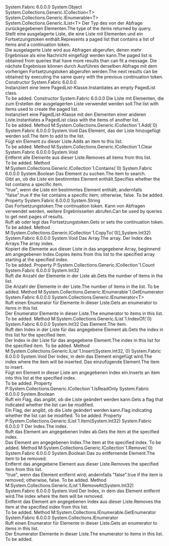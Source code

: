 <Type Name="PagedList&lt;T&gt;" FullName="System.Fabric.Query.PagedList&lt;T&gt;">
  <TypeSignature Language="C#" Value="public abstract class PagedList&lt;T&gt; : System.Collections.Generic.ICollection&lt;T&gt;, System.Collections.Generic.IEnumerable&lt;T&gt;, System.Collections.Generic.IList&lt;T&gt;" />
  <TypeSignature Language="ILAsm" Value=".class public auto ansi abstract beforefieldinit PagedList`1&lt;T&gt; extends System.Object implements class System.Collections.Generic.ICollection`1&lt;!T&gt;, class System.Collections.Generic.IEnumerable`1&lt;!T&gt;, class System.Collections.Generic.IList`1&lt;!T&gt;, class System.Collections.IEnumerable" />
  <TypeSignature Language="DocId" Value="T:System.Fabric.Query.PagedList`1" />
  <TypeSignature Language="VB.NET" Value="Public MustInherit Class PagedList(Of T)&#xA;Implements ICollection(Of T), IEnumerable(Of T), IList(Of T)" />
  <TypeSignature Language="F#" Value="type PagedList&lt;'T&gt; = class&#xA;    interface IList&lt;'T&gt;&#xA;    interface ICollection&lt;'T&gt;&#xA;    interface seq&lt;'T&gt;&#xA;    interface IEnumerable" />
  <AssemblyInfo>
    <AssemblyName>System.Fabric</AssemblyName>
    <AssemblyVersion>6.0.0.0</AssemblyVersion>
  </AssemblyInfo>
  <TypeParameters>
    <TypeParameter Name="T" />
  </TypeParameters>
  <Base>
    <BaseTypeName>System.Object</BaseTypeName>
  </Base>
  <Interfaces>
    <Interface>
      <InterfaceName>System.Collections.Generic.ICollection&lt;T&gt;</InterfaceName>
    </Interface>
    <Interface>
      <InterfaceName>System.Collections.Generic.IEnumerable&lt;T&gt;</InterfaceName>
    </Interface>
    <Interface>
      <InterfaceName>System.Collections.Generic.IList&lt;T&gt;</InterfaceName>
    </Interface>
  </Interfaces>
  <Docs>
    <typeparam name="T">
      <para><span data-ttu-id="ef4b5-101">Der Typ des von der Abfrage zurückgegebenen Elementen.</span><span class="sxs-lookup"><span data-stu-id="ef4b5-101">The type of the items returned by query.</span></span></para>
    </typeparam>
    <summary>
      <para>
            <span data-ttu-id="ef4b5-102">Stellt eine ausgelagerte Liste, die eine Liste mit Elementen und ein Fortsetzungstoken enthält.</span><span class="sxs-lookup"><span data-stu-id="ef4b5-102">Represents a paged list that contains a list of items and a continuation token.</span></span>
            </para>
    </summary>
    <remarks>
      <para><span data-ttu-id="ef4b5-103">Die ausgelagerte Liste wird aus Abfragen abgerufen, denen mehr Ergebnisse als eine Nachricht eingefügt werden kann.</span><span class="sxs-lookup"><span data-stu-id="ef4b5-103">The paged list is obtained from queries that have more results than can fit a message.</span></span> <span data-ttu-id="ef4b5-104">Die nächste Ergebnisse können durch Ausführen derselben Abfrage mit dem vorherigen Fortsetzungstoken abgerufen werden.</span><span class="sxs-lookup"><span data-stu-id="ef4b5-104">The next results can be obtained by executing the same query with the previous continuation token.</span></span></para>
    </remarks>
  </Docs>
  <Members>
    <Member MemberName=".ctor">
      <MemberSignature Language="C#" Value="protected PagedList ();" />
      <MemberSignature Language="ILAsm" Value=".method familyhidebysig specialname rtspecialname instance void .ctor() cil managed" />
      <MemberSignature Language="DocId" Value="M:System.Fabric.Query.PagedList`1.#ctor" />
      <MemberSignature Language="VB.NET" Value="Protected Sub New ()" />
      <MemberType>Constructor</MemberType>
      <AssemblyInfo>
        <AssemblyName>System.Fabric</AssemblyName>
        <AssemblyVersion>6.0.0.0</AssemblyVersion>
      </AssemblyInfo>
      <Parameters />
      <Docs>
        <summary>
          <para>
            <span data-ttu-id="ef4b5-105">Instanziiert eine leere PagedList-Klasse.</span><span class="sxs-lookup"><span data-stu-id="ef4b5-105">Instantiates an empty PagedList class.</span></span>
            </para>
        </summary>
        <remarks>To be added.</remarks>
      </Docs>
    </Member>
    <Member MemberName=".ctor">
      <MemberSignature Language="C#" Value="protected PagedList (System.Collections.Generic.IList&lt;T&gt; list);" />
      <MemberSignature Language="ILAsm" Value=".method familyhidebysig specialname rtspecialname instance void .ctor(class System.Collections.Generic.IList`1&lt;!T&gt; list) cil managed" />
      <MemberSignature Language="DocId" Value="M:System.Fabric.Query.PagedList`1.#ctor(System.Collections.Generic.IList{`0})" />
      <MemberSignature Language="VB.NET" Value="Protected Sub New (list As IList(Of T))" />
      <MemberSignature Language="F#" Value="new System.Fabric.Query.PagedList&lt;'T&gt; : System.Collections.Generic.IList&lt;'T&gt; -&gt; System.Fabric.Query.PagedList&lt;'T&gt;" Usage="new System.Fabric.Query.PagedList&lt;'T&gt; list" />
      <MemberType>Constructor</MemberType>
      <AssemblyInfo>
        <AssemblyName>System.Fabric</AssemblyName>
        <AssemblyVersion>6.0.0.0</AssemblyVersion>
      </AssemblyInfo>
      <Parameters>
        <Parameter Name="list" Type="System.Collections.Generic.IList&lt;T&gt;" />
      </Parameters>
      <Docs>
        <param name="list">
          <para><span data-ttu-id="ef4b5-106">Die Liste mit Elementen, die zum Erstellen der ausgelagerten Liste verwendet werden soll.</span><span class="sxs-lookup"><span data-stu-id="ef4b5-106">The list with items used to create the paged list.</span></span></para>
        </param>
        <summary>
          <para>
            <span data-ttu-id="ef4b5-107">Instanziiert eine PagedList-Klasse mit den Elementen einer anderen Liste.</span><span class="sxs-lookup"><span data-stu-id="ef4b5-107">Instantiates a PagedList class with the items of another list.</span></span>
            </para>
        </summary>
        <remarks>To be added.</remarks>
      </Docs>
    </Member>
    <Member MemberName="Add">
      <MemberSignature Language="C#" Value="public void Add (T item);" />
      <MemberSignature Language="ILAsm" Value=".method public hidebysig newslot virtual instance void Add(!T item) cil managed" />
      <MemberSignature Language="DocId" Value="M:System.Fabric.Query.PagedList`1.Add(`0)" />
      <MemberSignature Language="VB.NET" Value="Public Sub Add (item As T)" />
      <MemberSignature Language="F#" Value="abstract member Add : 'T -&gt; unit&#xA;override this.Add : 'T -&gt; unit" Usage="pagedList.Add item" />
      <MemberType>Method</MemberType>
      <Implements>
        <InterfaceMember>M:System.Collections.Generic.ICollection`1.Add(`0)</InterfaceMember>
      </Implements>
      <AssemblyInfo>
        <AssemblyName>System.Fabric</AssemblyName>
        <AssemblyVersion>6.0.0.0</AssemblyVersion>
      </AssemblyInfo>
      <ReturnValue>
        <ReturnType>System.Void</ReturnType>
      </ReturnValue>
      <Parameters>
        <Parameter Name="item" Type="T" />
      </Parameters>
      <Docs>
        <param name="item">
          <para><span data-ttu-id="ef4b5-108">Das Element, das der Liste hinzugefügt werden soll.</span><span class="sxs-lookup"><span data-stu-id="ef4b5-108">The item to add to the list.</span></span></para>
        </param>
        <summary>
          <para>
            <span data-ttu-id="ef4b5-109">Fügt ein Element zu dieser Liste.</span><span class="sxs-lookup"><span data-stu-id="ef4b5-109">Adds an item to this list.</span></span>
            </para>
        </summary>
        <remarks>To be added.</remarks>
      </Docs>
    </Member>
    <Member MemberName="Clear">
      <MemberSignature Language="C#" Value="public void Clear ();" />
      <MemberSignature Language="ILAsm" Value=".method public hidebysig newslot virtual instance void Clear() cil managed" />
      <MemberSignature Language="DocId" Value="M:System.Fabric.Query.PagedList`1.Clear" />
      <MemberSignature Language="VB.NET" Value="Public Sub Clear ()" />
      <MemberSignature Language="F#" Value="abstract member Clear : unit -&gt; unit&#xA;override this.Clear : unit -&gt; unit" Usage="pagedList.Clear " />
      <MemberType>Method</MemberType>
      <Implements>
        <InterfaceMember>M:System.Collections.Generic.ICollection`1.Clear</InterfaceMember>
      </Implements>
      <AssemblyInfo>
        <AssemblyName>System.Fabric</AssemblyName>
        <AssemblyVersion>6.0.0.0</AssemblyVersion>
      </AssemblyInfo>
      <ReturnValue>
        <ReturnType>System.Void</ReturnType>
      </ReturnValue>
      <Parameters />
      <Docs>
        <summary>
          <para>
            <span data-ttu-id="ef4b5-110">Entfernt alle Elemente aus dieser Liste.</span><span class="sxs-lookup"><span data-stu-id="ef4b5-110">Removes all items from this list.</span></span>
            </para>
        </summary>
        <remarks>To be added.</remarks>
      </Docs>
    </Member>
    <Member MemberName="Contains">
      <MemberSignature Language="C#" Value="public bool Contains (T item);" />
      <MemberSignature Language="ILAsm" Value=".method public hidebysig newslot virtual instance bool Contains(!T item) cil managed" />
      <MemberSignature Language="DocId" Value="M:System.Fabric.Query.PagedList`1.Contains(`0)" />
      <MemberSignature Language="VB.NET" Value="Public Function Contains (item As T) As Boolean" />
      <MemberSignature Language="F#" Value="abstract member Contains : 'T -&gt; bool&#xA;override this.Contains : 'T -&gt; bool" Usage="pagedList.Contains item" />
      <MemberType>Method</MemberType>
      <Implements>
        <InterfaceMember>M:System.Collections.Generic.ICollection`1.Contains(`0)</InterfaceMember>
      </Implements>
      <AssemblyInfo>
        <AssemblyName>System.Fabric</AssemblyName>
        <AssemblyVersion>6.0.0.0</AssemblyVersion>
      </AssemblyInfo>
      <ReturnValue>
        <ReturnType>System.Boolean</ReturnType>
      </ReturnValue>
      <Parameters>
        <Parameter Name="item" Type="T" />
      </Parameters>
      <Docs>
        <param name="item">
          <para><span data-ttu-id="ef4b5-111">Das Element zu suchen.</span><span class="sxs-lookup"><span data-stu-id="ef4b5-111">The item to search.</span></span></para>
        </param>
        <summary>
          <para>
            <span data-ttu-id="ef4b5-112">Gibt an, ob die Liste ein bestimmtes Element enthält.</span><span class="sxs-lookup"><span data-stu-id="ef4b5-112">Specifies whether the list contains a specific item.</span></span>
            </para>
        </summary>
        <returns>
          <para><span data-ttu-id="ef4b5-113">"true", wenn die Liste ein bestimmtes Element enthält; andernfalls "false".</span><span class="sxs-lookup"><span data-stu-id="ef4b5-113">true if the list contains a specific item; otherwise, false.</span></span></para>
        </returns>
        <remarks>To be added.</remarks>
      </Docs>
    </Member>
    <Member MemberName="ContinuationToken">
      <MemberSignature Language="C#" Value="public string ContinuationToken { get; set; }" />
      <MemberSignature Language="ILAsm" Value=".property instance string ContinuationToken" />
      <MemberSignature Language="DocId" Value="P:System.Fabric.Query.PagedList`1.ContinuationToken" />
      <MemberSignature Language="VB.NET" Value="Public Property ContinuationToken As String" />
      <MemberSignature Language="F#" Value="member this.ContinuationToken : string with get, set" Usage="System.Fabric.Query.PagedList&lt;'T&gt;.ContinuationToken" />
      <MemberType>Property</MemberType>
      <AssemblyInfo>
        <AssemblyName>System.Fabric</AssemblyName>
        <AssemblyVersion>6.0.0.0</AssemblyVersion>
      </AssemblyInfo>
      <ReturnValue>
        <ReturnType>System.String</ReturnType>
      </ReturnValue>
      <Docs>
        <summary>
          <para>
            <span data-ttu-id="ef4b5-114">Das Fortsetzungstoken.</span><span class="sxs-lookup"><span data-stu-id="ef4b5-114">The continuation token.</span></span> <span data-ttu-id="ef4b5-115">Kann von Abfragen verwendet werden, weitere Ergebnisseiten abrufen.</span><span class="sxs-lookup"><span data-stu-id="ef4b5-115">Can be used by queries to get next pages of results.</span></span>
            </para>
        </summary>
        <value>
          <para><span data-ttu-id="ef4b5-116">Ruft ab oder legt das Fortsetzungstoken.</span><span class="sxs-lookup"><span data-stu-id="ef4b5-116">Gets or sets the continuation token.</span></span></para>
        </value>
        <remarks>To be added.</remarks>
      </Docs>
    </Member>
    <Member MemberName="CopyTo">
      <MemberSignature Language="C#" Value="public void CopyTo (T[] array, int arrayIndex);" />
      <MemberSignature Language="ILAsm" Value=".method public hidebysig newslot virtual instance void CopyTo(!T[] array, int32 arrayIndex) cil managed" />
      <MemberSignature Language="DocId" Value="M:System.Fabric.Query.PagedList`1.CopyTo(`0[],System.Int32)" />
      <MemberSignature Language="VB.NET" Value="Public Sub CopyTo (array As T(), arrayIndex As Integer)" />
      <MemberSignature Language="F#" Value="abstract member CopyTo : 'T[] * int -&gt; unit&#xA;override this.CopyTo : 'T[] * int -&gt; unit" Usage="pagedList.CopyTo (array, arrayIndex)" />
      <MemberType>Method</MemberType>
      <Implements>
        <InterfaceMember>M:System.Collections.Generic.ICollection`1.CopyTo(`0[],System.Int32)</InterfaceMember>
      </Implements>
      <AssemblyInfo>
        <AssemblyName>System.Fabric</AssemblyName>
        <AssemblyVersion>6.0.0.0</AssemblyVersion>
      </AssemblyInfo>
      <ReturnValue>
        <ReturnType>System.Void</ReturnType>
      </ReturnValue>
      <Parameters>
        <Parameter Name="array" Type="T[]" />
        <Parameter Name="arrayIndex" Type="System.Int32" />
      </Parameters>
      <Docs>
        <param name="array">
          <para><span data-ttu-id="ef4b5-117">Das Array.</span><span class="sxs-lookup"><span data-stu-id="ef4b5-117">The array.</span></span></para>
        </param>
        <param name="arrayIndex">
          <para><span data-ttu-id="ef4b5-118">Der Index des Arrays.</span><span class="sxs-lookup"><span data-stu-id="ef4b5-118">The array index.</span></span></para>
        </param>
        <summary>
          <para>
            <span data-ttu-id="ef4b5-119">Kopiert die Elemente aus dieser Liste in das angegebene Array, beginnend am angegebenen Index.</span><span class="sxs-lookup"><span data-stu-id="ef4b5-119">Copies items from this list to the specified array starting at the specified index.</span></span>
            </para>
        </summary>
        <remarks>To be added.</remarks>
      </Docs>
    </Member>
    <Member MemberName="Count">
      <MemberSignature Language="C#" Value="public int Count { get; }" />
      <MemberSignature Language="ILAsm" Value=".property instance int32 Count" />
      <MemberSignature Language="DocId" Value="P:System.Fabric.Query.PagedList`1.Count" />
      <MemberSignature Language="VB.NET" Value="Public ReadOnly Property Count As Integer" />
      <MemberSignature Language="F#" Value="member this.Count : int" Usage="System.Fabric.Query.PagedList&lt;'T&gt;.Count" />
      <MemberType>Property</MemberType>
      <Implements>
        <InterfaceMember>P:System.Collections.Generic.ICollection`1.Count</InterfaceMember>
      </Implements>
      <AssemblyInfo>
        <AssemblyName>System.Fabric</AssemblyName>
        <AssemblyVersion>6.0.0.0</AssemblyVersion>
      </AssemblyInfo>
      <ReturnValue>
        <ReturnType>System.Int32</ReturnType>
      </ReturnValue>
      <Docs>
        <summary>
          <para>
            <span data-ttu-id="ef4b5-120">Ruft die Anzahl der Elemente in der Liste ab.</span><span class="sxs-lookup"><span data-stu-id="ef4b5-120">Gets the number of items in the list.</span></span>
            </para>
        </summary>
        <value>
          <para><span data-ttu-id="ef4b5-121">Die Anzahl der Elemente in der Liste.</span><span class="sxs-lookup"><span data-stu-id="ef4b5-121">The number of items in the list.</span></span></para>
        </value>
        <remarks>To be added.</remarks>
      </Docs>
    </Member>
    <Member MemberName="GetEnumerator">
      <MemberSignature Language="C#" Value="public System.Collections.Generic.IEnumerator&lt;T&gt; GetEnumerator ();" />
      <MemberSignature Language="ILAsm" Value=".method public hidebysig newslot virtual instance class System.Collections.Generic.IEnumerator`1&lt;!T&gt; GetEnumerator() cil managed" />
      <MemberSignature Language="DocId" Value="M:System.Fabric.Query.PagedList`1.GetEnumerator" />
      <MemberSignature Language="VB.NET" Value="Public Function GetEnumerator () As IEnumerator(Of T)" />
      <MemberSignature Language="F#" Value="abstract member GetEnumerator : unit -&gt; System.Collections.Generic.IEnumerator&lt;'T&gt;&#xA;override this.GetEnumerator : unit -&gt; System.Collections.Generic.IEnumerator&lt;'T&gt;" Usage="pagedList.GetEnumerator " />
      <MemberType>Method</MemberType>
      <Implements>
        <InterfaceMember>M:System.Collections.Generic.IEnumerable`1.GetEnumerator</InterfaceMember>
      </Implements>
      <AssemblyInfo>
        <AssemblyName>System.Fabric</AssemblyName>
        <AssemblyVersion>6.0.0.0</AssemblyVersion>
      </AssemblyInfo>
      <ReturnValue>
        <ReturnType>System.Collections.Generic.IEnumerator&lt;T&gt;</ReturnType>
      </ReturnValue>
      <Parameters />
      <Docs>
        <summary>
          <para>
            <span data-ttu-id="ef4b5-122">Ruft einen Enumerator für Elemente in dieser Liste.</span><span class="sxs-lookup"><span data-stu-id="ef4b5-122">Gets an enumerator to items in this list.</span></span> 
            </para>
        </summary>
        <returns>
          <para><span data-ttu-id="ef4b5-123">Der Enumerator Elemente in dieser Liste.</span><span class="sxs-lookup"><span data-stu-id="ef4b5-123">The enumerator to items in this list.</span></span> </para>
        </returns>
        <remarks>To be added.</remarks>
      </Docs>
    </Member>
    <Member MemberName="IndexOf">
      <MemberSignature Language="C#" Value="public int IndexOf (T item);" />
      <MemberSignature Language="ILAsm" Value=".method public hidebysig newslot virtual instance int32 IndexOf(!T item) cil managed" />
      <MemberSignature Language="DocId" Value="M:System.Fabric.Query.PagedList`1.IndexOf(`0)" />
      <MemberSignature Language="VB.NET" Value="Public Function IndexOf (item As T) As Integer" />
      <MemberSignature Language="F#" Value="abstract member IndexOf : 'T -&gt; int&#xA;override this.IndexOf : 'T -&gt; int" Usage="pagedList.IndexOf item" />
      <MemberType>Method</MemberType>
      <Implements>
        <InterfaceMember>M:System.Collections.Generic.IList`1.IndexOf(`0)</InterfaceMember>
      </Implements>
      <AssemblyInfo>
        <AssemblyName>System.Fabric</AssemblyName>
        <AssemblyVersion>6.0.0.0</AssemblyVersion>
      </AssemblyInfo>
      <ReturnValue>
        <ReturnType>System.Int32</ReturnType>
      </ReturnValue>
      <Parameters>
        <Parameter Name="item" Type="T" />
      </Parameters>
      <Docs>
        <param name="item">
          <para><span data-ttu-id="ef4b5-124">Das Element.</span><span class="sxs-lookup"><span data-stu-id="ef4b5-124">The item.</span></span></para>
        </param>
        <summary>
          <para>
            <span data-ttu-id="ef4b5-125">Ruft den Index in der Liste für das angegebene Element ab.</span><span class="sxs-lookup"><span data-stu-id="ef4b5-125">Gets the index in this list for the specified item.</span></span>
            </para>
        </summary>
        <returns>
          <para><span data-ttu-id="ef4b5-126">Der Index in der Liste für das angegebene Element.</span><span class="sxs-lookup"><span data-stu-id="ef4b5-126">The index in this list for the specified item.</span></span> </para>
        </returns>
        <remarks>To be added.</remarks>
      </Docs>
    </Member>
    <Member MemberName="Insert">
      <MemberSignature Language="C#" Value="public void Insert (int index, T item);" />
      <MemberSignature Language="ILAsm" Value=".method public hidebysig newslot virtual instance void Insert(int32 index, !T item) cil managed" />
      <MemberSignature Language="DocId" Value="M:System.Fabric.Query.PagedList`1.Insert(System.Int32,`0)" />
      <MemberSignature Language="VB.NET" Value="Public Sub Insert (index As Integer, item As T)" />
      <MemberSignature Language="F#" Value="abstract member Insert : int * 'T -&gt; unit&#xA;override this.Insert : int * 'T -&gt; unit" Usage="pagedList.Insert (index, item)" />
      <MemberType>Method</MemberType>
      <Implements>
        <InterfaceMember>M:System.Collections.Generic.IList`1.Insert(System.Int32,`0)</InterfaceMember>
      </Implements>
      <AssemblyInfo>
        <AssemblyName>System.Fabric</AssemblyName>
        <AssemblyVersion>6.0.0.0</AssemblyVersion>
      </AssemblyInfo>
      <ReturnValue>
        <ReturnType>System.Void</ReturnType>
      </ReturnValue>
      <Parameters>
        <Parameter Name="index" Type="System.Int32" />
        <Parameter Name="item" Type="T" />
      </Parameters>
      <Docs>
        <param name="index">
          <para><span data-ttu-id="ef4b5-127">Der Index, in dem das Element eingefügt wird.</span><span class="sxs-lookup"><span data-stu-id="ef4b5-127">The index where the item will be inserted.</span></span></para>
        </param>
        <param name="item">
          <para><span data-ttu-id="ef4b5-128">Das einzufügende Element.</span><span class="sxs-lookup"><span data-stu-id="ef4b5-128">The item to insert.</span></span></para>
        </param>
        <summary>
          <para>
            <span data-ttu-id="ef4b5-129">Fügt ein Element in dieser Liste am angegebenen Index ein.</span><span class="sxs-lookup"><span data-stu-id="ef4b5-129">Inserts an item into this list at the specified index.</span></span>
            </para>
        </summary>
        <remarks>To be added.</remarks>
      </Docs>
    </Member>
    <Member MemberName="IsReadOnly">
      <MemberSignature Language="C#" Value="public bool IsReadOnly { get; }" />
      <MemberSignature Language="ILAsm" Value=".property instance bool IsReadOnly" />
      <MemberSignature Language="DocId" Value="P:System.Fabric.Query.PagedList`1.IsReadOnly" />
      <MemberSignature Language="VB.NET" Value="Public ReadOnly Property IsReadOnly As Boolean" />
      <MemberSignature Language="F#" Value="member this.IsReadOnly : bool" Usage="System.Fabric.Query.PagedList&lt;'T&gt;.IsReadOnly" />
      <MemberType>Property</MemberType>
      <Implements>
        <InterfaceMember>P:System.Collections.Generic.ICollection`1.IsReadOnly</InterfaceMember>
      </Implements>
      <AssemblyInfo>
        <AssemblyName>System.Fabric</AssemblyName>
        <AssemblyVersion>6.0.0.0</AssemblyVersion>
      </AssemblyInfo>
      <ReturnValue>
        <ReturnType>System.Boolean</ReturnType>
      </ReturnValue>
      <Docs>
        <summary>
          <para>
            <span data-ttu-id="ef4b5-130">Ruft ein Flag, das angibt, ob die Liste geändert werden kann.</span><span class="sxs-lookup"><span data-stu-id="ef4b5-130">Gets a flag that indicated whether the list can be modified.</span></span>
            </para>
        </summary>
        <value>
          <para><span data-ttu-id="ef4b5-131">Ein Flag, der angibt, ob die Liste geändert werden kann.</span><span class="sxs-lookup"><span data-stu-id="ef4b5-131">Flag indicating whether the list can be modified.</span></span></para>
        </value>
        <remarks>To be added.</remarks>
      </Docs>
    </Member>
    <Member MemberName="Item">
      <MemberSignature Language="C#" Value="public T this[int index] { get; set; }" />
      <MemberSignature Language="ILAsm" Value=".property instance !T Item(int32)" />
      <MemberSignature Language="DocId" Value="P:System.Fabric.Query.PagedList`1.Item(System.Int32)" />
      <MemberSignature Language="VB.NET" Value="Default Public Property Item(index As Integer) As T" />
      <MemberSignature Language="F#" Value="member this.Item(int) : 'T with get, set" Usage="System.Fabric.Query.PagedList&lt;'T&gt;.Item" />
      <MemberType>Property</MemberType>
      <Implements>
        <InterfaceMember>P:System.Collections.Generic.IList`1.Item(System.Int32)</InterfaceMember>
      </Implements>
      <AssemblyInfo>
        <AssemblyName>System.Fabric</AssemblyName>
        <AssemblyVersion>6.0.0.0</AssemblyVersion>
      </AssemblyInfo>
      <ReturnValue>
        <ReturnType>T</ReturnType>
      </ReturnValue>
      <Parameters>
        <Parameter Name="index" Type="System.Int32" />
      </Parameters>
      <Docs>
        <param name="index">
          <para><span data-ttu-id="ef4b5-132">Der Index.</span><span class="sxs-lookup"><span data-stu-id="ef4b5-132">The index.</span></span></para>
        </param>
        <summary>
          <para>
            <span data-ttu-id="ef4b5-133">Ruft das Element am angegebenen Index ab.</span><span class="sxs-lookup"><span data-stu-id="ef4b5-133">Gets the item at the specified index.</span></span>
            </para>
        </summary>
        <value>
          <para><span data-ttu-id="ef4b5-134">Das Element am angegebenen Index.</span><span class="sxs-lookup"><span data-stu-id="ef4b5-134">The item at the specified index.</span></span></para>
        </value>
        <remarks>To be added.</remarks>
      </Docs>
    </Member>
    <Member MemberName="Remove">
      <MemberSignature Language="C#" Value="public bool Remove (T item);" />
      <MemberSignature Language="ILAsm" Value=".method public hidebysig newslot virtual instance bool Remove(!T item) cil managed" />
      <MemberSignature Language="DocId" Value="M:System.Fabric.Query.PagedList`1.Remove(`0)" />
      <MemberSignature Language="VB.NET" Value="Public Function Remove (item As T) As Boolean" />
      <MemberSignature Language="F#" Value="abstract member Remove : 'T -&gt; bool&#xA;override this.Remove : 'T -&gt; bool" Usage="pagedList.Remove item" />
      <MemberType>Method</MemberType>
      <Implements>
        <InterfaceMember>M:System.Collections.Generic.ICollection`1.Remove(`0)</InterfaceMember>
      </Implements>
      <AssemblyInfo>
        <AssemblyName>System.Fabric</AssemblyName>
        <AssemblyVersion>6.0.0.0</AssemblyVersion>
      </AssemblyInfo>
      <ReturnValue>
        <ReturnType>System.Boolean</ReturnType>
      </ReturnValue>
      <Parameters>
        <Parameter Name="item" Type="T" />
      </Parameters>
      <Docs>
        <param name="item">
          <para><span data-ttu-id="ef4b5-135">Das zu entfernende Element.</span><span class="sxs-lookup"><span data-stu-id="ef4b5-135">The item to be removed.</span></span></para>
        </param>
        <summary>
          <para>
            <span data-ttu-id="ef4b5-136">Entfernt das angegebene Element aus dieser Liste.</span><span class="sxs-lookup"><span data-stu-id="ef4b5-136">Removes the specified item from this list.</span></span> 
            </para>
        </summary>
        <returns>
          <para><span data-ttu-id="ef4b5-137">"true", wenn das Element entfernt wird; andernfalls "false".</span><span class="sxs-lookup"><span data-stu-id="ef4b5-137">true if the item is removed; otherwise, false.</span></span></para>
        </returns>
        <remarks>To be added.</remarks>
      </Docs>
    </Member>
    <Member MemberName="RemoveAt">
      <MemberSignature Language="C#" Value="public void RemoveAt (int index);" />
      <MemberSignature Language="ILAsm" Value=".method public hidebysig newslot virtual instance void RemoveAt(int32 index) cil managed" />
      <MemberSignature Language="DocId" Value="M:System.Fabric.Query.PagedList`1.RemoveAt(System.Int32)" />
      <MemberSignature Language="VB.NET" Value="Public Sub RemoveAt (index As Integer)" />
      <MemberSignature Language="F#" Value="abstract member RemoveAt : int -&gt; unit&#xA;override this.RemoveAt : int -&gt; unit" Usage="pagedList.RemoveAt index" />
      <MemberType>Method</MemberType>
      <Implements>
        <InterfaceMember>M:System.Collections.Generic.IList`1.RemoveAt(System.Int32)</InterfaceMember>
      </Implements>
      <AssemblyInfo>
        <AssemblyName>System.Fabric</AssemblyName>
        <AssemblyVersion>6.0.0.0</AssemblyVersion>
      </AssemblyInfo>
      <ReturnValue>
        <ReturnType>System.Void</ReturnType>
      </ReturnValue>
      <Parameters>
        <Parameter Name="index" Type="System.Int32" />
      </Parameters>
      <Docs>
        <param name="index">
          <para><span data-ttu-id="ef4b5-138">Der Index, in dem das Element entfernt wird.</span><span class="sxs-lookup"><span data-stu-id="ef4b5-138">The index where the item will be removed.</span></span></para>
        </param>
        <summary>
          <para>
            <span data-ttu-id="ef4b5-139">Entfernt das Element am angegebenen Index aus dieser Liste.</span><span class="sxs-lookup"><span data-stu-id="ef4b5-139">Removes the item at the specified index from this list.</span></span> 
            </para>
        </summary>
        <remarks>To be added.</remarks>
      </Docs>
    </Member>
    <Member MemberName="System.Collections.IEnumerable.GetEnumerator">
      <MemberSignature Language="C#" Value="System.Collections.IEnumerator IEnumerable.GetEnumerator ();" />
      <MemberSignature Language="ILAsm" Value=".method hidebysig newslot virtual instance class System.Collections.IEnumerator System.Collections.IEnumerable.GetEnumerator() cil managed" />
      <MemberSignature Language="DocId" Value="M:System.Fabric.Query.PagedList`1.System#Collections#IEnumerable#GetEnumerator" />
      <MemberSignature Language="VB.NET" Value="Function GetEnumerator () As IEnumerator Implements IEnumerable.GetEnumerator" />
      <MemberType>Method</MemberType>
      <Implements>
        <InterfaceMember>M:System.Collections.IEnumerable.GetEnumerator</InterfaceMember>
      </Implements>
      <AssemblyInfo>
        <AssemblyName>System.Fabric</AssemblyName>
        <AssemblyVersion>6.0.0.0</AssemblyVersion>
      </AssemblyInfo>
      <ReturnValue>
        <ReturnType>System.Collections.IEnumerator</ReturnType>
      </ReturnValue>
      <Parameters />
      <Docs>
        <summary>
          <para>
            <span data-ttu-id="ef4b5-140">Ruft einen Enumerator für Elemente in dieser Liste.</span><span class="sxs-lookup"><span data-stu-id="ef4b5-140">Gets an enumerator to items in this list.</span></span> 
            </para>
        </summary>
        <returns>
          <para><span data-ttu-id="ef4b5-141">Der Enumerator Elemente in dieser Liste.</span><span class="sxs-lookup"><span data-stu-id="ef4b5-141">The enumerator to items in this list.</span></span> </para>
        </returns>
        <remarks>To be added.</remarks>
      </Docs>
    </Member>
  </Members>
</Type>
